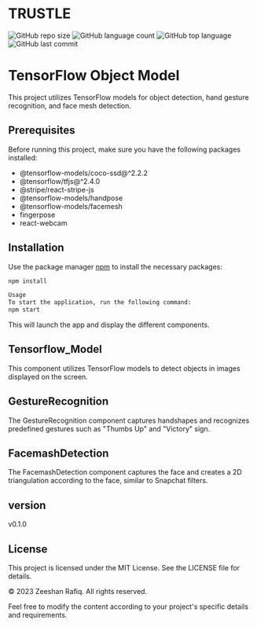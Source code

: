 # TRUSTLE
![GitHub repo size](https://img.shields.io/github/repo-size/zeeshanrafiqrana/react-tensorflow?style=plastic)
![GitHub language count](https://img.shields.io/github/languages/count/zeeshanrafiqrana/react-tensorflow?style=plastic)
![GitHub top language](https://img.shields.io/github/languages/top/zeeshanrafiqrana/react-tensorflow?style=plastic)
![GitHub last commit](https://img.shields.io/github/last-commit/zeeshanrafiqrana/react-tensorflow/?color=red&style=plastic)




# TensorFlow Object Model

This project utilizes TensorFlow models for object detection, hand gesture recognition, and face mesh detection.

## Prerequisites

Before running this project, make sure you have the following packages installed:

- @tensorflow-models/coco-ssd@^2.2.2
- @tensorflow/tfjs@^2.4.0
- @stripe/react-stripe-js
- @tensorflow-models/handpose
- @tensorflow-models/facemesh
- fingerpose
- react-webcam

## Installation

Use the package manager [npm](https://www.npmjs.com/) to install the necessary packages:

```bash
npm install

Usage
To start the application, run the following command:
npm start
```

This will launch the app and display the different components.

## Tensorflow_Model

This component utilizes TensorFlow models to detect objects in images displayed on the screen.

## GestureRecognition

The GestureRecognition component captures handshapes and recognizes predefined gestures such as "Thumbs Up" and "Victory" sign.

## FacemashDetection

The FacemashDetection component captures the face and creates a 2D triangulation according to the face, similar to Snapchat filters.

## version

v0.1.0

## License

This project is licensed under the MIT License. See the LICENSE file for details.

© 2023 Zeeshan Rafiq. All rights reserved.

Feel free to modify the content according to your project's specific details and requirements.
